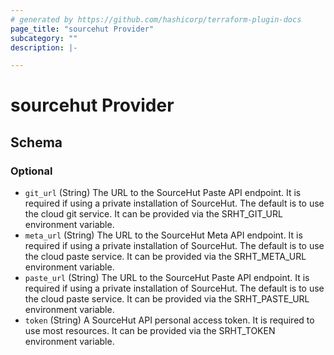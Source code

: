 ```yaml
---
# generated by https://github.com/hashicorp/terraform-plugin-docs
page_title: "sourcehut Provider"
subcategory: ""
description: |-

---
```


# sourcehut Provider





<!-- schema generated by tfplugindocs -->
## Schema

### Optional

- `git_url` (String) The URL to the SourceHut Paste API endpoint. It is required if using
					a private installation of SourceHut. The default is to use the cloud
					git service. It can be provided via the SRHT_GIT_URL environment variable.
- `meta_url` (String) The URL to the SourceHut Meta API endpoint. It is required if using
					a private installation of SourceHut. The default is to use the cloud
					paste service. It can be provided via the SRHT_META_URL environment variable.
- `paste_url` (String) The URL to the SourceHut Paste API endpoint. It is required if using
					a private installation of SourceHut. The default is to use the cloud
					paste service. It can be provided via the SRHT_PASTE_URL environment variable.
- `token` (String) A SourceHut API personal access token. It is required to use most
					resources. It can be provided via the SRHT_TOKEN environment variable.
